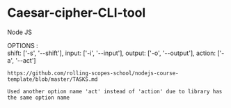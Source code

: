 # Caesar-cipher-CLI-tool
Node JS


OPTIONS :     
    shift: ['-s', '--shift'],
    input: ['-i', '--input'],
    output: ['-o', '--output'],
    action: ['-a', '--act']
    
    https://github.com/rolling-scopes-school/nodejs-course-template/blob/master/TASKS.md
    
    Used another option name 'act' instead of 'action' due to library has the same option name
